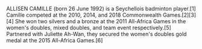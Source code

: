 ALLISEN CAMILLE (born 26 June 1992) is a Seychellois badminton player.[1] Camille competed at the 2010, 2014, and 2018 Commonwealth Games.[2][3][4] She won two silvers and a bronze at the 2011 All-Africa Games in the women's doubles, mixed doubles, and team event respectively.[5] Partnered with Juliette Ah-Wan, they secured the women's doubles gold medal at the 2015 All-Africa Games.[6]
